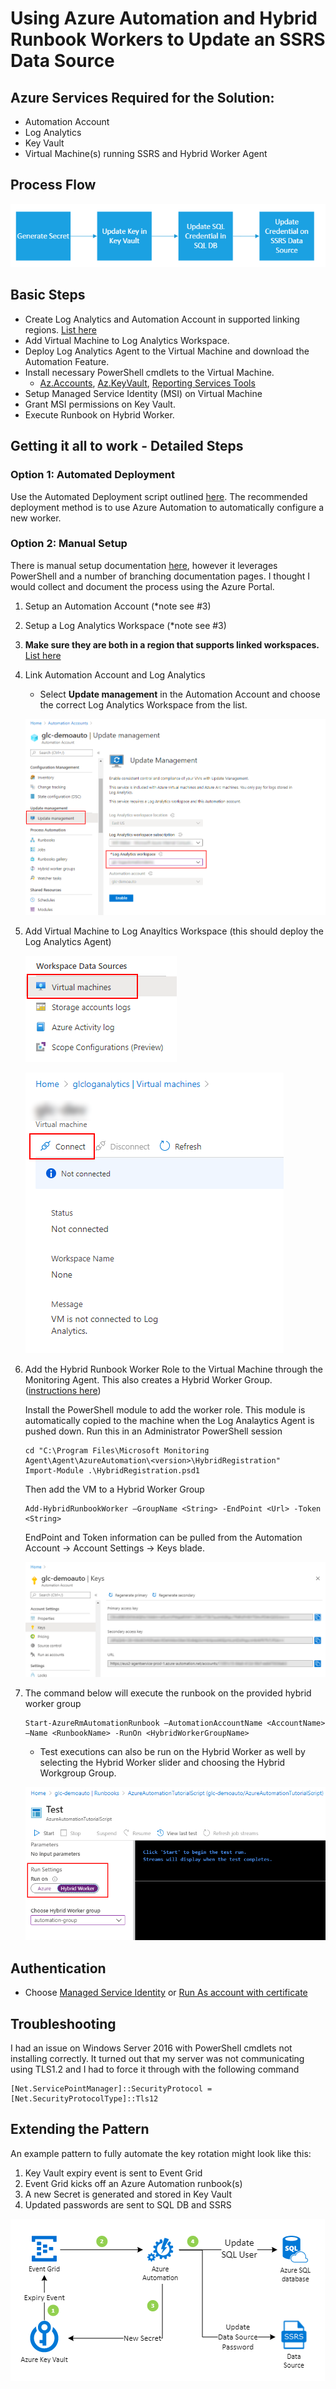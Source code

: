 # Using Azure Automation and Hybrid Runbook Workers to Update an SSRS Data Source
## Azure Services Required for the Solution:
  - Automation Account
  - Log Analytics
  - Key Vault
  - Virtual Machine(s) running SSRS and Hybrid Worker Agent

## Process Flow

![process flow](/images/process-flow.png)

## Basic Steps
- Create Log Analytics and Automation Account in supported linking regions. [List here](https://docs.microsoft.com/en-us/azure/automation/how-to/region-mappings)
- Add Virtual Machine to Log Analytics Workspace.
- Deploy Log Analytics Agent to the Virtual Machine and download the Automation Feature.
- Install necessary PowerShell cmdlets to the Virtual Machine.
  - [Az.Accounts](https://docs.microsoft.com/en-us/powershell/module/az.accounts/?view=azps-4.1.0), [Az.KeyVault](https://docs.microsoft.com/en-us/powershell/module/az.keyvault/?view=azps-4.1.0), [Reporting Services Tools](https://github.com/Microsoft/ReportingServicesTools)
- Setup Managed Service Identity (MSI) on Virtual Machine
- Grant MSI permissions on Key Vault.
- Execute Runbook on Hybrid Worker.

## Getting it all to work - Detailed Steps

### Option 1: Automated Deployment 

Use the Automated Deployment script outlined [here](https://docs.microsoft.com/en-us/azure/automation/automation-windows-hrw-install#manual-deployment). The recommended deployment method is to use Azure Automation to automatically configure a new worker.

### Option 2: Manual Setup 

There is manual setup documentation [here](https://docs.microsoft.com/en-us/azure/automation/automation-windows-hrw-install#manual-deployment), however it leverages PowerShell and a number of branching documentation pages. I thought I would collect and document the process using the Azure Portal.

1. Setup an Automation Account (*note see #3)
2. Setup a Log Analytics Workspace (*note see #3)
3. **Make sure they are both in a region that supports linked workspaces.** [List here](https://docs.microsoft.com/en-us/azure/automation/how-to/region-mappings)
4. Link Automation Account and Log Analytics
	- Select **Update management** in the Automation Account and choose the correct Log Analytics Workspace from the list.

	![](images/link-automation-and-log-analytics.png)

5. Add Virtual Machine to Log Anayltics Workspace (this should deploy the Log Analytics Agent)

	![](/images/workspace-data-sources.png)

	![](images/add-vm-log-analytics.png)

6. Add the Hybrid Runbook Worker Role to the Virtual Machine through the Monitoring Agent. This also creates a Hybrid Worker Group. ([instructions here](https://docs.microsoft.com/en-us/azure/automation/automation-windows-hrw-install#step-4---install-the-runbook-environment-and-connect-to-azure-automation))

	Install the PowerShell module to add the worker role. This module is automatically copied to the machine when the Log Analaytics Agent is pushed down. Run this in an Administrator PowerShell session
	```
	cd "C:\Program Files\Microsoft Monitoring Agent\Agent\AzureAutomation\<version>\HybridRegistration"
	Import-Module .\HybridRegistration.psd1
	```
	Then add the VM to a Hybrid Worker Group

	```
	Add-HybridRunbookWorker –GroupName <String> -EndPoint <Url> -Token <String>
	```
	
	EndPoint and Token information can be pulled from the Automation Account -> Account Settings -> Keys blade.

	![](/images/automation-keys-url.png)

7. The command below will execute the runbook on the provided hybrid worker group

	```
	Start-AzureRmAutomationRunbook –AutomationAccountName <AccountName> –Name <RunbookName> -RunOn <HybridWorkerGroupName>
	```

	- Test executions can also be run on the Hybrid Worker as well by selecting the Hybrid Worker slider and choosing the Hybrid Workgroup Group.

	![](images/test-runbook.png)

## Authentication
- Choose [Managed Service Identity](https://docs.microsoft.com/en-us/azure/automation/automation-hrw-run-runbooks#runbook-auth-managed-identities) or [Run As account with certificate](https://docs.microsoft.com/en-us/azure/automation/automation-hrw-run-runbooks#use-runbook-authentication-with-run-as-account)

## Troubleshooting
I had an issue on Windows Server 2016 with PowerShell cmdlets not installing correctly. It turned out that my server was not communicating using TLS1.2 and I had to force it through with the following command

```
[Net.ServicePointManager]::SecurityProtocol = [Net.SecurityProtocolType]::Tls12
```

## Extending the Pattern

An example pattern to fully automate the key rotation might look like this:

1. Key Vault expiry event is sent to Event Grid
2. Event Grid kicks off an Azure Automation runbook(s)
3. A new Secret is generated and stored in Key Vault
4. Updated passwords are sent to SQL DB and SSRS

![](images/expanded-solution.png)